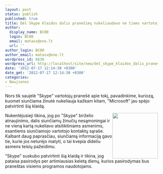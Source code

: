 ```yaml
---
layout: post
status: publish
published: true
title: Dėl Skype klaidos dalis pranešimų nukeliaudavo ne tiems vartotojams
author:
  display_name: BC00
  login: BC00
  email: matasx@one.lt
  url: ''
author_login: BC00
author_email: matasx@one.lt
wordpress_id: 6636
wordpress_url: http://localhost/site/new/del_skype_klaidos_dalis_pranesimu_nukeliaudavo_ne_tiems_vartotojams/
date: '2012-07-17 12:14:30 +0300'
date_gmt: '2012-07-17 12:14:30 +0300'
categories:
- Naujienos
---
```

<p>
	Nors tik saujelė &quot;Skype&quot; vartotojų prane&scaron;ė apie tokį, pavadinkime, kuriozą, kuomet siunčiama žinutė nukeliauja kažkam kitam, &quot;Microsoft&quot; jau spėjo patvirtinti &scaron;ią klaidą.</p>
<p>
	<img alt="" src="http://technews.lt/userfiles/skypelong.jpg" style="width: 150px; height: 150px; float: right;" />Nukentėjusieji tikina, jog po &quot;Skype&quot; birželio atnaujinimo, dalis siunčiamų žinučių nesąmoningai ir ne vieną kartą nukeliavo atsitiktiniams asmenims, esantiems siunčiamojo vartotojo kontaktų sąra&scaron;e. Kalbant daug paprasčiau, siunčiamą informaciją gavo tie, kurie jos neturėjo matyti, o tai kvepia dideliu asmens teisių pažeidimu.</p>
<p>
	&quot;Skype&quot; suskubo patvirtinti &scaron;ią klaidą ir tikina, jog pataisa pasirodys per artimiausias keletą dienų, kurios pasirodymas bus prane&scaron;tas visiems programos naudotojams.</p>
